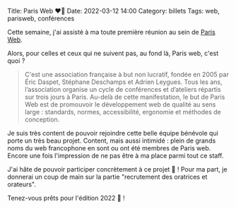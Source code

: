 Title: Paris Web ❤️💙
Date: 2022-03-12 14:00
Category: billets
Tags: web, parisweb, conférences

Cette semaine, j'ai assisté à ma toute première réunion au sein de [Paris Web](https://www.paris-web.fr/).

Alors, pour celles et ceux qui ne suivent pas, au fond là, Paris web, c'est quoi ?

> C'est une association française à but non lucratif, fondée en 2005 par Éric Daspet, Stéphane Deschamps et Adrien Leygues. Tous les ans, l’association organise un cycle de conférences et d’ateliers répartis sur trois jours à Paris. Au-delà de cette manifestation, le but de Paris Web est de promouvoir le développement web de qualité au sens large : standards, normes, accessibilité, ergonomie et méthodes de conception.

Je suis très content de pouvoir rejoindre cette belle équipe bénévole qui porte un très beau projet. Content, mais aussi intimidé : plein de grands noms du web francophone en sont ou ont été membres de Paris web. Encore une fois l'impression de ne pas être à ma place parmi tout ce staff.

J'ai hâte de pouvoir participer concrètement à ce projet 🤩 ! Pour ma part, je donnerai un coup de main sur la partie "recrutement des oratrices et orateurs".

Tenez-vous prêts pour l'édition 2022 💪 !
